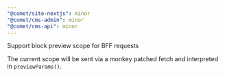 ```yaml
---
"@comet/site-nextjs": minor
"@comet/cms-admin": minor
"@comet/cms-api": minor
---
```


Support block preview scope for BFF requests

The current scope will be sent via a monkey patched fetch and interpreted in `previewParams()`.

